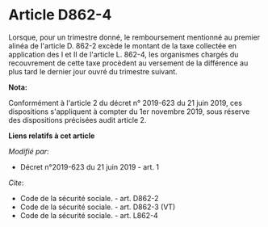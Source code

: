 # Article D862-4

Lorsque, pour un trimestre donné, le remboursement mentionné au premier alinéa de l'article D. 862-2 excède le montant de la
taxe collectée en application des I et II de l'article L. 862-4, les organismes chargés du recouvrement de cette taxe
procèdent au versement de la différence au plus tard le dernier jour ouvré du trimestre suivant.

**Nota:**

Conformément à l'article 2 du décret n° 2019-623 du 21 juin 2019, ces dispositions s'appliquent à compter du 1er novembre
2019, sous réserve des dispositions précisées audit article 2.

**Liens relatifs à cet article**

_Modifié par_:

  - Décret n°2019-623 du 21 juin 2019 - art. 1

_Cite_:

  - Code de la sécurité sociale. - art. D862-2
  - Code de la sécurité sociale. - art. D862-3 (VT)
  - Code de la sécurité sociale. - art. L862-4
